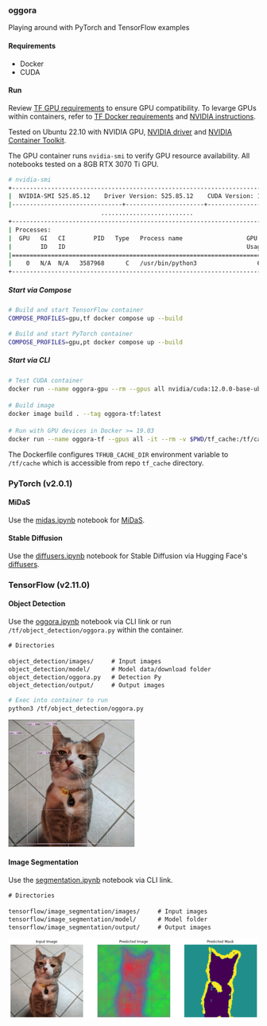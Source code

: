 ### oggora

Playing around with PyTorch and TensorFlow examples

#### Requirements

- Docker
- CUDA


#### Run

Review [TF GPU requirements](https://www.tensorflow.org/install/pip#hardware_requirements) to ensure GPU compatibility. To levarge GPUs within containers, refer to [TF Docker requirements](https://www.tensorflow.org/install/docker#tensorflow_docker_requirements) and [NVIDIA instructions](https://docs.nvidia.com/datacenter/cloud-native/index.html). 

Tested on Ubuntu 22.10 with NVIDIA GPU, [NVIDIA driver](https://docs.nvidia.com/datacenter/cloud-native/container-toolkit/install-guide.html#pre-requisites) and [NVIDIA Container Toolkit](https://docs.nvidia.com/datacenter/cloud-native/container-toolkit/install-guide.html).

The GPU container runs `nvidia-smi` to verify GPU resource availability. All notebooks tested on a 8GB RTX 3070 Ti GPU.

```sh
# nvidia-smi
+-----------------------------------------------------------------------------+
|  NVIDIA-SMI 525.85.12    Driver Version: 525.85.12    CUDA Version: 12.0    |
|-------------------------------+----------------------+----------------------+
                          ..........................
+-----------------------------------------------------------------------------+
| Processes:                                                                  |
|  GPU   GI   CI        PID   Type   Process name                  GPU Memory |
|        ID   ID                                                   Usage      |
|=============================================================================|
|    0   N/A  N/A   3587968      C   /usr/bin/python3                 6959MiB |
+-----------------------------------------------------------------------------+
```

##### Start via Compose

```sh
# Build and start TensorFlow container
COMPOSE_PROFILES=gpu,tf docker compose up --build
```

```sh
# Build and start PyTorch container
COMPOSE_PROFILES=gpu,pt docker compose up --build
```

##### Start via CLI

```sh
# Test CUDA container
docker run --name oggora-gpu --rm --gpus all nvidia/cuda:12.0.0-base-ubuntu22.04 nvidia-smi

# Build image
docker image build . --tag oggora-tf:latest

# Run with GPU devices in Docker >= 19.03 
docker run --name oggora-tf --gpus all -it --rm -v $PWD/tf_cache:/tf/cache -v $PWD/object_detection:/tf/object_detection -p 8888:8888 oggora-tf:latest
```

The Dockerfile configures `TFHUB_CACHE_DIR` environment variable to `/tf/cache` which is accessible from repo `tf_cache` directory.

### PyTorch (v2.0.1)

####  MiDaS

Use the [midas.ipynb](./pytorch/share/midas/midas.ipynb) notebook for [MiDaS](https://github.com/isl-org/MiDaS).

#### Stable Diffusion

Use the [diffusers.ipynb](./pytorch/share/diffusers/diffusers.ipynb) notebook for Stable Diffusion via Hugging Face's [diffusers](https://github.com/huggingface/diffusers).

### TensorFlow (v2.11.0)

#### Object Detection
Use the [oggora.ipynb](tensorflow/share/object_detection/oggora.ipynb) notebook via CLI link or run `/tf/object_detection/oggora.py` within the container.

```
# Directories

object_detection/images/     # Input images 
object_detection/model/      # Model data/download folder
object_detection/oggora.py   # Detection Py
object_detection/output/     # Output images 
```

```sh
# Exec into container to run
python3 /tf/object_detection/oggora.py 
```

![Output image](./tensorflow/share/object_detection/output/pixel_detect.png?raw=true "Object detection output image of Pixel the cat")

#### Image Segmentation

Use the [segmentation.ipynb](tensorflow/share/image_segmentation/segmentation.ipynb) notebook via CLI link.

```
# Directories

tensorflow/image_segmentation/images/     # Input images 
tensorflow/image_segmentation/model/      # Model folder
tensorflow/image_segmentation/output/     # Output images 
```

![Output image](./tensorflow/share/image_segmentation/output/pixel_segment.png?raw=true "Image Segmentation output image of Pixel the cat")



